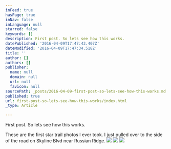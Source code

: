 ```yaml
---
inFeed: true
hasPage: true
inNav: false
inLanguage: null
starred: false
keywords: []
description: First post. So lets see how this works.
datePublished: '2016-04-09T17:47:43.407Z'
dateModified: '2016-04-09T17:47:34.518Z'
title: ''
author: []
authors: []
publisher:
  name: null
  domain: null
  url: null
  favicon: null
sourcePath: _posts/2016-04-09-first-post-so-lets-see-how-this-works.md
published: true
url: first-post-so-lets-see-how-this-works/index.html
_type: Article

---
```

First post. So lets see how this works.

These are the first star trail photos I ever took. I just pulled over to the side of the road on Skyline Blvd near Russian Ridge.
![](https://the-grid-user-content.s3-us-west-2.amazonaws.com/aa87bcc5-c794-4192-b807-6b9e6dcf702d.jpg)
![](https://the-grid-user-content.s3-us-west-2.amazonaws.com/7ef25564-72f2-49e2-a75f-0169c8484edb.jpg)
![](https://the-grid-user-content.s3-us-west-2.amazonaws.com/70d09569-84a5-4e58-8b1e-8e02c41fcf3f.jpg)